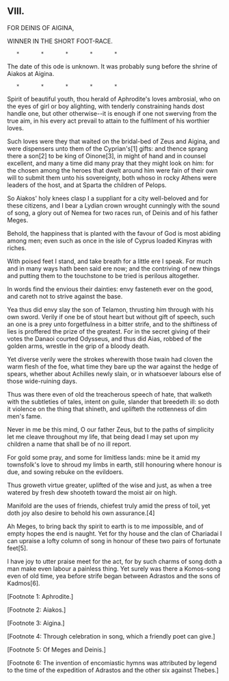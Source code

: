 ## VIII.

FOR DEINIS OF AIGINA,

WINNER IN THE SHORT FOOT-RACE.

       *       *       *       *       *

The date of this ode is unknown. It was probably sung before the
shrine of Aiakos at Aigina.

       *       *       *       *       *

Spirit of beautiful youth, thou herald of Aphrodite's loves ambrosial,
who on the eyes of girl or boy alighting, with tenderly constraining
hands dost handle one, but other otherwise--it is enough if one not
swerving from the true aim, in his every act prevail to attain to the
fulfilment of his worthier loves.

Such loves were they that waited on the bridal-bed of Zeus and Aigina,
and were dispensers unto them of the Cyprian's[1] gifts: and thence
sprang there a son[2] to be king of Oinone[3], in might of hand and in
counsel excellent, and many a time did many pray that they might look
on him: for the chosen among the heroes that dwelt around him were
fain of their own will to submit them unto his sovereignty, both whoso
in rocky Athens were leaders of the host, and at Sparta the children
of Pelops.

So Aiakos' holy knees clasp I a suppliant for a city well-beloved and
for these citizens, and I bear a Lydian crown wrought cunningly with
the sound of song, a glory out of Nemea for two races run, of Deinis
and of his father Meges.

Behold, the happiness that is planted with the favour of God is most
abiding among men; even such as once in the isle of Cyprus loaded
Kinyras with riches.

With poised feet I stand, and take breath for a little ere I speak.
For much and in many ways hath been said ere now; and the contriving
of new things and putting them to the touchstone to be tried is
perilous altogether.

In words find the envious their dainties: envy fasteneth ever on the
good, and careth not to strive against the base.

Yea thus did envy slay the son of Telamon, thrusting him through with
his own sword. Verily if one be of stout heart but without gift of
speech, such an one is a prey unto forgetfulness in a bitter strife,
and to the shiftiness of lies is proffered the prize of the greatest.
For in the secret giving of their votes the Danaoi courted Odysseus,
and thus did Aias, robbed of the golden arms, wrestle in the grip of a
bloody death.

Yet diverse verily were the strokes wherewith those twain had cloven
the warm flesh of the foe, what time they bare up the war against the
hedge of spears, whether about Achilles newly slain, or in whatsoever
labours else of those wide-ruining days.

Thus was there even of old the treacherous speech of hate, that
walketh with the subtleties of tales, intent on guile, slander that
breedeth ill: so doth it violence on the thing that shineth, and
uplifteth the rottenness of dim men's fame.

Never in me be this mind, O our father Zeus, but to the paths of
simplicity let me cleave throughout my life, that being dead I may set
upon my children a name that shall be of no ill report.

For gold some pray, and some for limitless lands: mine be it amid my
townsfolk's love to shroud my limbs in earth, still honouring where
honour is due, and sowing rebuke on the evildoers.

Thus groweth virtue greater, uplifted of the wise and just, as when a
tree watered by fresh dew shooteth toward the moist air on high.

Manifold are the uses of friends, chiefest truly amid the press of
toil, yet doth joy also desire to behold his own assurance.[4]

Ah Meges, to bring back thy spirit to earth is to me impossible, and
of empty hopes the end is naught. Yet for thy house and the clan of
Chariadai I can upraise a lofty column of song in honour of these two
pairs of fortunate feet[5].

I have joy to utter praise meet for the act, for by such charms of
song doth a man make even labour a painless thing. Yet surely was
there a Komos-song even of old time, yea before strife began between
Adrastos and the sons of Kadmos[6].


[Footnote 1: Aphrodite.]

[Footnote 2: Aiakos.]

[Footnote 3: Aigina.]

[Footnote 4: Through celebration in song, which a friendly poet can
give.]

[Footnote 5: Of Meges and Deinis.]

[Footnote 6: The invention of encomiastic hymns was attributed by
legend to the time of the expedition of Adrastos and the other six
against Thebes.]



